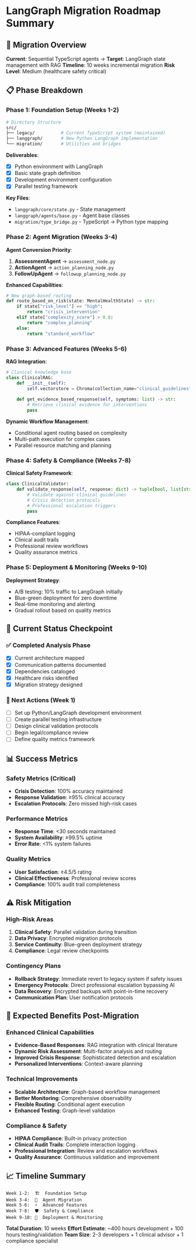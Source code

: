 # LangGraph Migration Roadmap Summary

## 🎯 Migration Overview
**Current**: Sequential TypeScript agents → **Target**: LangGraph state management with RAG
**Timeline**: 10 weeks incremental migration
**Risk Level**: Medium (healthcare safety critical)

## 📋 Phase Breakdown

### Phase 1: Foundation Setup (Weeks 1-2)
```bash
# Directory Structure
src/
├── legacy/          # Current TypeScript system (maintained)
├── langgraph/       # New Python LangGraph implementation
└── migration/       # Utilities and bridges
```

**Deliverables**:
- [x] Python environment with LangGraph
- [x] Basic state graph definition
- [x] Development environment configuration
- [x] Parallel testing framework

**Key Files**:
- `langgraph/core/state.py` - State management
- `langgraph/agents/base.py` - Agent base classes
- `migration/type_bridge.py` - TypeScript → Python type mapping

### Phase 2: Agent Migration (Weeks 3-4)

**Agent Conversion Priority**:
1. **AssessmentAgent** → `assessment_node.py`
2. **ActionAgent** → `action_planning_node.py`
3. **FollowUpAgent** → `followup_planning_node.py`

**Enhanced Capabilities**:
```python
# New graph-based routing
def route_based_on_risk(state: MentalHealthState) -> str:
    if state["risk_level"] == "high":
        return "crisis_intervention"
    elif state["complexity_score"] > 0.8:
        return "complex_planning"
    else:
        return "standard_workflow"
```

### Phase 3: Advanced Features (Weeks 5-6)

**RAG Integration**:
```python
# Clinical knowledge base
class ClinicalRAG:
    def __init__(self):
        self.vectorstore = Chroma(collection_name="clinical_guidelines")
    
    def get_evidence_based_response(self, symptoms: list) -> str:
        # Retrieve clinical evidence for interventions
        pass
```

**Dynamic Workflow Management**:
- Conditional agent routing based on complexity
- Multi-path execution for complex cases
- Parallel resource matching and planning

### Phase 4: Safety & Compliance (Weeks 7-8)

**Clinical Safety Framework**:
```python
class ClinicalValidator:
    def validate_response(self, response: dict) -> tuple[bool, list[str]]:
        # Validate against clinical guidelines
        # Crisis detection protocols
        # Professional escalation triggers
        pass
```

**Compliance Features**:
- HIPAA-compliant logging
- Clinical audit trails
- Professional review workflows
- Quality assurance metrics

### Phase 5: Deployment & Monitoring (Weeks 9-10)

**Deployment Strategy**:
- A/B testing: 10% traffic to LangGraph initially
- Blue-green deployment for zero downtime
- Real-time monitoring and alerting
- Gradual rollout based on quality metrics

## 🔄 Current Status Checkpoint

### ✅ Completed Analysis Phase
- [x] Current architecture mapped
- [x] Communication patterns documented
- [x] Dependencies cataloged
- [x] Healthcare risks identified
- [x] Migration strategy designed

### 🎯 Next Actions (Week 1)
- [ ] Set up Python/LangGraph development environment
- [ ] Create parallel testing infrastructure
- [ ] Design clinical validation protocols
- [ ] Begin legal/compliance review
- [ ] Define quality metrics framework

## 📊 Success Metrics

### Safety Metrics (Critical)
- **Crisis Detection**: 100% accuracy maintained
- **Response Validation**: ≥95% clinical accuracy
- **Escalation Protocols**: Zero missed high-risk cases

### Performance Metrics
- **Response Time**: <30 seconds maintained
- **System Availability**: ≥99.5% uptime
- **Error Rate**: <1% system failures

### Quality Metrics
- **User Satisfaction**: ≥4.5/5 rating
- **Clinical Effectiveness**: Professional review scores
- **Compliance**: 100% audit trail completeness

## ⚠️ Risk Mitigation

### High-Risk Areas
1. **Clinical Safety**: Parallel validation during transition
2. **Data Privacy**: Encrypted migration protocols
3. **Service Continuity**: Blue-green deployment strategy
4. **Compliance**: Legal review checkpoints

### Contingency Plans
- **Rollback Strategy**: Immediate revert to legacy system if safety issues
- **Emergency Protocols**: Direct professional escalation bypassing AI
- **Data Recovery**: Encrypted backups with point-in-time recovery
- **Communication Plan**: User notification protocols

## 🎯 Expected Benefits Post-Migration

### Enhanced Clinical Capabilities
- **Evidence-Based Responses**: RAG integration with clinical literature
- **Dynamic Risk Assessment**: Multi-factor analysis and routing
- **Improved Crisis Response**: Sophisticated detection and escalation
- **Personalized Interventions**: Context-aware planning

### Technical Improvements
- **Scalable Architecture**: Graph-based workflow management
- **Better Monitoring**: Comprehensive observability
- **Flexible Routing**: Conditional agent execution
- **Enhanced Testing**: Graph-level validation

### Compliance & Safety
- **HIPAA Compliance**: Built-in privacy protection
- **Clinical Audit Trails**: Complete interaction logging
- **Professional Integration**: Review and escalation workflows
- **Quality Assurance**: Continuous validation and improvement

## 📈 Timeline Summary

```
Week 1-2:  🏗️  Foundation Setup
Week 3-4:  🔄  Agent Migration  
Week 5-6:  ⚡  Advanced Features
Week 7-8:  🛡️  Safety & Compliance
Week 9-10: 🚀  Deployment & Monitoring
```

**Total Duration**: 10 weeks
**Effort Estimate**: ~400 hours development + 100 hours testing/validation
**Team Size**: 2-3 developers + 1 clinical advisor + 1 compliance specialist